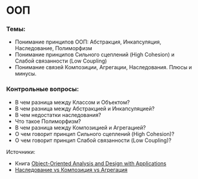 # ООП

### Темы:

* Понимание принципов ООП: Абстракция, Инкапсуляция, Наследование, Полиморфизм
* Понимание принципов Сильного сцеплений \(High Cohesion\) и Слабой связанности \(Low Coupling\)
* Понимание связей Композиции, Агрегации, Наследования. Плюсы и минусы.

### Контрольные вопросы:

* В чем разница между Классом и Объектом?
* В чем разница между Абстракцией и Инкапсуляцией?
* В чем недостатки наследования?
* Что такое Полиморфизм?
* В чем разница между Композицией и Агрегацией?
* О чем говорит принцип Сильного сцеплений \(High Cohesion\)?
* О чем говорит принцип Слабой связанности \(Low Coupling\)?

Источники:

* Книга [Object-Oriented Analysis and Design with Applications](https://www.amazon.com/Object-Oriented-Analysis-Design-Applications-3rd/dp/020189551X)
* [Наследование vs Композиция vs Агрегация](http://sergeyteplyakov.blogspot.com/2012/12/vs-vs.html)



